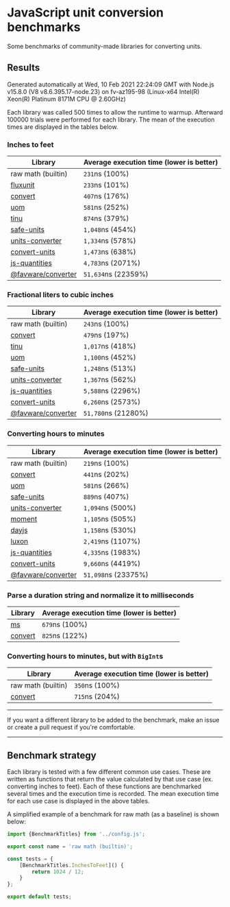 # JavaScript unit conversion benchmarks

Some benchmarks of community-made libraries for converting units.

## Results

<!-- beginblock(results) -->

Generated automatically at Wed, 10 Feb 2021 22:24:09 GMT with Node.js v15.8.0 (V8 v8.6.395.17-node.23) on fv-az195-98 (Linux-x64 Intel(R) Xeon(R) Platinum 8171M CPU @ 2.60GHz)

Each library was called 500 times to allow the runtime to warmup.
Afterward 100000 trials were performed for each library.
The mean of the execution times are displayed in the tables below.

### Inches to feet

| Library                                                            | Average execution time (lower is better) |
| ------------------------------------------------------------------ | ---------------------------------------- |
| raw math (builtin)                                                 | `231`ns (100%)                           |
| [fluxunit](https://npmjs.com/package/fluxunit)                     | `233`ns (101%)                           |
| [convert](https://npmjs.com/package/convert)                       | `407`ns (176%)                           |
| [uom](https://npmjs.com/package/uom)                               | `581`ns (252%)                           |
| [tinu](https://npmjs.com/package/tinu)                             | `874`ns (379%)                           |
| [safe-units](https://npmjs.com/package/safe-units)                 | `1,048`ns (454%)                         |
| [units-converter](https://npmjs.com/package/units-converter)       | `1,334`ns (578%)                         |
| [convert-units](https://npmjs.com/package/convert-units)           | `1,473`ns (638%)                         |
| [js-quantities](https://npmjs.com/package/js-quantities)           | `4,783`ns (2071%)                        |
| [@favware/converter](https://npmjs.com/package/@favware/converter) | `51,634`ns (22359%)                      |

### Fractional liters to cubic inches

| Library                                                            | Average execution time (lower is better) |
| ------------------------------------------------------------------ | ---------------------------------------- |
| raw math (builtin)                                                 | `243`ns (100%)                           |
| [convert](https://npmjs.com/package/convert)                       | `479`ns (197%)                           |
| [tinu](https://npmjs.com/package/tinu)                             | `1,017`ns (418%)                         |
| [uom](https://npmjs.com/package/uom)                               | `1,100`ns (452%)                         |
| [safe-units](https://npmjs.com/package/safe-units)                 | `1,248`ns (513%)                         |
| [units-converter](https://npmjs.com/package/units-converter)       | `1,367`ns (562%)                         |
| [js-quantities](https://npmjs.com/package/js-quantities)           | `5,588`ns (2296%)                        |
| [convert-units](https://npmjs.com/package/convert-units)           | `6,260`ns (2573%)                        |
| [@favware/converter](https://npmjs.com/package/@favware/converter) | `51,780`ns (21280%)                      |

### Converting hours to minutes

| Library                                                            | Average execution time (lower is better) |
| ------------------------------------------------------------------ | ---------------------------------------- |
| raw math (builtin)                                                 | `219`ns (100%)                           |
| [convert](https://npmjs.com/package/convert)                       | `441`ns (202%)                           |
| [uom](https://npmjs.com/package/uom)                               | `581`ns (266%)                           |
| [safe-units](https://npmjs.com/package/safe-units)                 | `889`ns (407%)                           |
| [units-converter](https://npmjs.com/package/units-converter)       | `1,094`ns (500%)                         |
| [moment](https://npmjs.com/package/moment)                         | `1,105`ns (505%)                         |
| [dayjs](https://npmjs.com/package/dayjs)                           | `1,158`ns (530%)                         |
| [luxon](https://npmjs.com/package/luxon)                           | `2,419`ns (1107%)                        |
| [js-quantities](https://npmjs.com/package/js-quantities)           | `4,335`ns (1983%)                        |
| [convert-units](https://npmjs.com/package/convert-units)           | `9,660`ns (4419%)                        |
| [@favware/converter](https://npmjs.com/package/@favware/converter) | `51,098`ns (23375%)                      |

### Parse a duration string and normalize it to milliseconds

| Library                                      | Average execution time (lower is better) |
| -------------------------------------------- | ---------------------------------------- |
| [ms](https://npmjs.com/package/ms)           | `679`ns (100%)                           |
| [convert](https://npmjs.com/package/convert) | `825`ns (122%)                           |

### Converting hours to minutes, but with `BigInt`s

| Library                                      | Average execution time (lower is better) |
| -------------------------------------------- | ---------------------------------------- |
| raw math (builtin)                           | `350`ns (100%)                           |
| [convert](https://npmjs.com/package/convert) | `715`ns (204%)                           |

<!-- endblock(results) -->

---

If you want a different library to be added to the benchmark, make an issue or create a pull request if you're comfortable.

---

## Benchmark strategy

Each library is tested with a few different common use cases.
These are written as functions that return the value calculated by that use case (ex. converting inches to feet).
Each of these functions are benchmarked several times and the execution time is recorded.
The mean execution time for each use case is displayed in the above tables.

A simplified example of a benchmark for raw math (as a baseline) is shown below:

```js
import {BenchmarkTitles} from '../config.js';

export const name = 'raw math (builtin)';

const tests = {
	[BenchmarkTitles.InchesToFeet]() {
		return 1024 / 12;
	}
};

export default tests;
```
